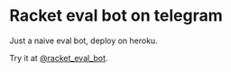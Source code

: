 # Racket eval bot on telegram

Just a naive eval bot, deploy on heroku.

Try it at [@racket_eval_bot](https://t.me/racket_eval_bot).
